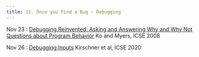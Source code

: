 ```yaml
---
title: 11. Once you Find a Bug - Debugging
---
```


Nov 23
: [Debugging Reinvented: Asking and Answering Why and Why Not Questions about Program Behavior](https://faculty.washington.edu/ajko/papers/Ko2008JavaWhyline.pdf) Ko and Myers, ICSE 2008

Nov 26
: [Debugging Inputs](https://publications.cispa.saarland/3060/1/camera-ready-submission.pdf) Kirschner et al, ICSE 2020
